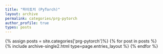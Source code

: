 ```yaml
---
title: "파이토치 (PyTorch)"
layout: archive
permalink: categories/prg-pytorch
author_profile: true
types: posts
---
```


{% assign posts = site.categories['prg-pytorch']%}
{% for post in posts %}
  {% include archive-single2.html type=page.entries_layout %}
{% endfor %}

